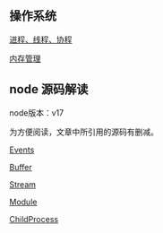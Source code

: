 ## 操作系统

[进程、线程、协程](Process.md)

[内存管理](Memory.md)

## node 源码解读

node版本：v17

为方便阅读，文章中所引用的源码有删减。

[Events](Events.md)

[Buffer](Buffer.md)

[Stream](Stream.md)

[Module](Module.md)

[ChildProcess](ChildProcess.md)
